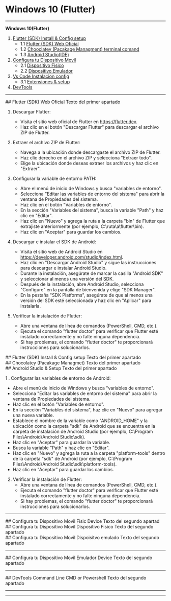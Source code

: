 

# Windows 10 (Flutter)

-----



**Windows 10(Flutter)**

1. [Flutter (SDK) Install & Config setup](#id1)
	* 1.1 [Flutter (SDK) Web Oficial](#id1.1)
	* 1.2 [Chooclatey (Pacakage Managment) terminal comand ](#id1.2)
	* 1.3 [Android Studio(IDE) ](#id1.3)
2. [Configura tu Dispositivo Movil](#id2)
	* 2.1 [Dispositivo Fisico](#id2.1)
	* 2.2 [Dispositivo Emulador](#id2.2)
3. [Vs Code Instalacion config](#id3)
 	* 3.1 [Extensiones & setup ](#id3.1)
4. [DevTools ](#id3)


--------------------------------------------



<div id='id1' />
## Flutter (SDK) Web Oficial
Texto del primer apartado


1. Descargar Flutter:
   - Visita el sitio web oficial de Flutter en https://flutter.dev.
   - Haz clic en el botón "Descargar Flutter" para descargar el archivo ZIP de Flutter.

2. Extraer el archivo ZIP de Flutter:
   - Navega a la ubicación donde descargaste el archivo ZIP de Flutter.
   - Haz clic derecho en el archivo ZIP y selecciona "Extraer todo".
   - Elige la ubicación donde deseas extraer los archivos y haz clic en "Extraer".

3. Configurar la variable de entorno PATH:
   - Abre el menú de inicio de Windows y busca "variables de entorno".
   - Selecciona "Editar las variables de entorno del sistema" para abrir la ventana de Propiedades del sistema.
   - Haz clic en el botón "Variables de entorno".
   - En la sección "Variables del sistema", busca la variable "Path" y haz clic en "Editar".
   - Haz clic en "Nuevo" y agrega la ruta a la carpeta "bin" de Flutter que extrajiste anteriormente (por ejemplo, C:\ruta\a\flutter\bin).
   - Haz clic en "Aceptar" para guardar los cambios.

4. Descargar e instalar el SDK de Android:
   - Visita el sitio web de Android Studio en https://developer.android.com/studio/index.html.
   - Haz clic en "Descargar Android Studio" y sigue las instrucciones para descargar e instalar Android Studio.
   - Durante la instalación, asegúrate de marcar la casilla "Android SDK" y seleccionar al menos una versión del SDK.
   - Después de la instalación, abre Android Studio, selecciona "Configure" en la pantalla de bienvenida y elige "SDK Manager".
   - En la pestaña "SDK Platforms", asegúrate de que al menos una versión del SDK esté seleccionada y haz clic en "Aplicar" para instalarla.


5. Verificar la instalación de Flutter:
   - Abre una ventana de línea de comandos (PowerShell, CMD, etc.).
   - Ejecuta el comando "flutter doctor" para verificar que Flutter esté instalado correctamente y no falte ninguna dependencia.
   - Si hay problemas, el comando "flutter doctor" te proporcionará instrucciones para solucionarlos.


<div id='id1.1' />
## Flutter (SDK) Install & Config setup
Texto del primer apartado


<div id='id1.2' />
## Chocolatey (Pacakage Managmet)
Texto del primer apartado



<div id='id1.1.3' />
## Android Studio & Setup
Texto del primer apartado


1 . Configurar las variables de entorno de Android:
   - Abre el menú de inicio de Windows y busca "variables de entorno".
   - Selecciona "Editar las variables de entorno del sistema" para abrir la ventana de Propiedades del sistema.
   - Haz clic en el botón "Variables de entorno".
   - En la sección "Variables del sistema", haz clic en "Nuevo" para agregar una nueva variable.
   - Establece el nombre de la variable como "ANDROID_HOME" y la ubicación como la carpeta "sdk" de Android que se encuentra en la carpeta de instalación de Android Studio (por ejemplo, C:\Program Files\Android\Android Studio\sdk).
   - Haz clic en "Aceptar" para guardar la variable.
   - Busca la variable "Path" y haz clic en "Editar".
   - Haz clic en "Nuevo" y agrega la ruta a la carpeta "platform-tools" dentro de la carpeta "sdk" de Android (por ejemplo, C:\Program Files\Android\Android Studio\sdk\platform-tools).
   - Haz clic en "Aceptar" para guardar los cambios.


2. Verificar la instalación de Flutter:
   - Abre una ventana de línea de comandos (PowerShell, CMD, etc.).
   - Ejecuta el comando "flutter doctor" para verificar que Flutter esté instalado correctamente y no falte ninguna dependencia.
   - Si hay problemas, el comando "flutter doctor" te proporcionará instrucciones para solucionarlos.

--------------------------------------------


<div id='id2' />
## Configura  tu Dispositivo  Movil Fisic Device 
Texto del segundo apartad





<div id='id2.1' />
## Configura  tu Dispositivo  Movil Dispositivo Fisico 
Texto del segundo apartado



<div id='id2.2' />
## Configura  tu Dispositivo  Movil Dispoisitvo emulado 
Texto del segundo apartado

--------------------------------------------




<div id='id3.0' />
## Configura  tu Dispositivo Movil Emulador Device
Texto del segundo apartado



--------------------------------------------


<div id='id4.0' />
## DevTools Command Line CMD or Powershell 
Texto del segundo apartado













--------------------------------------------












--------------------------------------------
